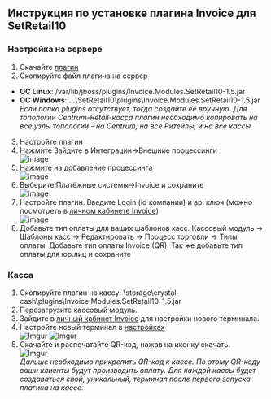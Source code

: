 ## Инструкция по установке плагина Invoice для SetRetail10
### Настройка на сервере 
1. Скачайте [плагин](https://github.com/Invoice-LLC/Invoice.Module.SetRetail10/releases/download/1.5/invoicePluginSetRetail.jar)
2. Скопируйте файл плагина на сервер
  * **ОС Linux**: /var/lib/jboss/plugins/Invoice.Modules.SetRetail10-1.5.jar
  * **ОС Windows**: …\SetRetail10\plugins\Invoice.Modules.SetRetail10-1.5.jar
*Если папка plugins отсутствует, тогда создайте её вручную. 
Для топологии Centrum-Retail-касса плагин необходимо копировать на все узлы топологии - на Centrum, на все Ритейлы, и на все кассы*
3. Настройте плагин
  1. Нажмите Зайдите в Интеграции->Внешние процессинги<br>
  ![image](https://i.imgur.com/5N87Emz.png)
  2. Нажмите на добавление процессинга<br>
  ![image](https://i.imgur.com/JlxzE1O.png)
  3. Выберите Платёжные системы->Invoice и сохраните<br>
  ![image](https://i.imgur.com/Fjj3eDd.png)
  4. Настройте плагин. Введите Login (id компании) и api ключ (можно посмотреть в [личном кабинете Invoice](https://lk.invoice.su/settings?tab=general))<br>
  ![image](https://i.imgur.com/NKOx33J.png)
  5. Добавьте тип оплаты для ваших шаблонов касс. Кассовый модуль -> Шаблоны касс -> Редактировать -> Процесс торговли -> Типы оплаты. Добавьте тип оплаты Invoice (QR). Так же добавьте тип оплаты для юр.лиц и сохраните<br>
  
### Касса 
1. Скопируйте плагин на кассу:
\storage\crystal-cash\plugins\Invoice.Modules.SetRetail10-1.5.jar
2. Перезагрузите кассовый модуль.
3. Зайдите в [личный кабинет Invoice](https://lk.invoice.su/) для настройки нового терминала. 
  1. Настройте новый терминал в [настройках](https://lk.invoice.su/terminals)<br>
  ![Imgur](https://i.imgur.com/9hjr6l5.png)
  ![Imgur](https://i.imgur.com/9vCOqYJ.png) 
  2. Скачайте и распечатайте QR-код, нажав на иконку скачать. <br>
  ![Imgur](https://i.imgur.com/1ZPntdG.png)<br>
*Дальше необходимо прикрепить QR-код к кассе. По этому QR-коду ваши клиенты будут производить оплату.*
*Для каждой кассы будет создаваться свой, уникальный, терминал после первого запуска плагина на кассе.*
